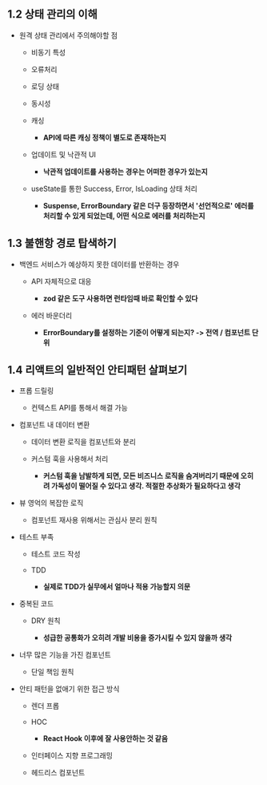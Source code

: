 ## 1.2 상태 관리의 이해

- 원격 상태 관리에서 주의해야할 점

  - 비동기 특성

  - 오류처리

  - 로딩 상태

  - 동시성

  - 캐싱

    - **API에 따른 캐싱 정책이 별도로 존재하는지**

  - 업데이트 및 낙관적 UI

    - **낙관적 업데이트를 사용하는 경우는 어떠한 경우가 있는지**

  - useState를 통한 Success, Error, IsLoading 상태 처리

    - **Suspense, ErrorBoundary 같은 더구 등장하면서 '선언적으로' 에러를 처리할 수 있게 되었는데, 어떤 식으로 에러를 처리하는지**

## 1.3 불핸항 경로 탑색하기

- 백엔드 서비스가 예상하지 못한 데이터를 반환하는 경우

  - API 자체적으로 대응

    - **zod 같은 도구 사용하면 런타임때 바로 확인할 수 있다**

  - 에러 바운더리

    - **ErrorBoundary를 설정하는 기준이 어떻게 되는지? -> 전역 / 컴포넌트 단위**

## 1.4 리액트의 일반적인 안티패턴 살펴보기

- 프롭 드릴링

  - 컨텍스트 API를 통해서 해결 가능

- 컴포넌트 내 데이터 변환

  - 데이터 변환 로직을 컴포넌트와 분리

  - 커스텀 훅을 사용해서 처리

    - **커스텀 훅을 남발하게 되면, 모든 비즈니스 로직을 숨겨버리기 때문에 오히려 가독성이 떨어질 수 있다고 생각. 적절한 추상화가 필요하다고 생각**

- 뷰 영억의 복잡한 로직

  - 컴포넌트 재사용 위해서는 관심사 분리 원칙

- 테스트 부족

  - 테스트 코드 작성

  - TDD

    - **실제로 TDD가 실무에서 얼마나 적용 가능할지 의문**

- 중복된 코드

  - DRY 원칙

    - **성급한 공통화가 오히려 개발 비용을 증가시킬 수 있지 않을까 생각**

- 너무 많은 기능을 가진 컴포넌트

  - 단일 책임 원칙

- 안티 패턴을 없애기 위한 접근 방식

  - 렌더 프롭

  - HOC

    - **React Hook 이후에 잘 사용안하는 것 같음**

  - 인터페이스 지향 프로그래밍

  - 헤드리스 컴포넌트
